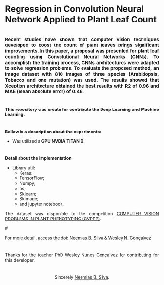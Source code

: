 # Regression in Convolution Neural Network Applied to Plant Leaf Count
#
<p align="justify"  style=font-size:15px><b>Recent studies have shown that computer vision techniques developed to boost the count of plant leaves brings significant improvements. In this paper, a proposal was presented for plant leaf counting using Convolutional Neural Networks (CNNs). To accomplish the training process, CNNs architectures were adapted to solve regression problems. To evaluate the proposed method, an image dataset with 810 images of three species (Arabidopsis, Tobacco and one mutation) was used. The results showed that Xception architecture obtained the best results with R2 of 0.96 and MAE (mean absolute error) of 0.46.</b>
</p>

#

<p align="justify" style=font-size:14><b>This repository was create for contribute the Deep Learning and Machine Learning.</b></p>

#

**Bellow is a description about the experiments:**
<ul> 
    <li>Was utilized a <b>GPU NVDIA TITAN X</b>.
</ul>

#

**Detail about the implementation**

- Library util:
  - Keras; 
  - TensorFlow;
  - Numpy;
  - os;
  - Sklearn;
  - Skimage;
  - and jupyter notebook.

<p align="justify">The dataset was disponible to the competition <a href="https://www.plant-phenotyping.org/CVPPP2017-CFP">COMPUTER VISION PROBLEMS IN PLANT PHENOTYPING (CVPPP)</a>.</p>
#

For more detail, access the doi: <a href="https://doi.org/10.5753/wvc.2019.7627"> Neemias B. Silva & Wesley N. Gonçalvez </a>

#

<p align="justify">Thanks for the teacher PhD Wesley Nunes Gonçalvez for contributing for this developer.</p>

#

<p align="center">Sincerely <a href="https://github.com/neemiasbsilva"> Neemias B. Silva</a>.</p>
